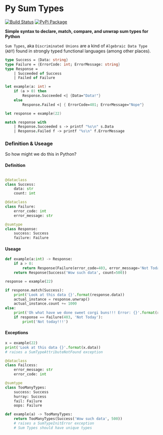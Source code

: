# Py Sum Types

[![Build Status](https://api.travis-ci.org/danpozmanter/PySumTypes.svg?branch=main&status=unknown)](https://travis-ci.org/danpozmanter/PySumTypes) [![PyPi Package](https://img.shields.io/pypi/v/PySumtypes.svg)](https://pypi.org/project/PySumTypes/)

**Simple syntax to declare, match, compare, and unwrap sum types for Python**

`Sum Types`, aka `Discriminated Unions` are a kind of `Algebraic Data Type` (`ADT`) found in strongly typed functional languages (among other places).

```fsharp
type Success = {Data: string}
type Failure = {ErrorCode: int; ErrorMessage: string}
type Response =
    | Succeeded of Success
    | Failed of Failure

let example(a: int) =
    if (a > 0) then
        Response.Succeeded <| {Data="Data!"}
    else
        Response.Failed <| { ErrorCode=401; ErrorMessage="Nope"}

let response = example(22)

match response with
    | Response.Succeeded s -> printf "%s\n" s.Data
    | Response.Failed f -> printf "%s\n" f.ErrorMessage
```

### Definition & Useage

So how might we do this in Python?

#### Definition

```python

@dataclass
class Success:
    data: str
    count: int

@dataclass
class Failure:
    error_code: int
    error_message: str

@sumtype
class Response:
    success: Success
    failure: Failure
```

#### Useage

```python
def example(a:int) -> Response:
    if a > 0:
        return Response(Failure(error_code=403, error_message='Not Today'))
    return Response(Success('Wow such data', count=500))

response = example(22)

if response.match(Success):
    print('Look at this data {}'.format(response.data))
    actual_instance = response.unwrap()
    actual_instance.count += 1000
else:
    print('Oh what have we done sweet corgi buns!!! Error: {}'.format(response.error_message))
    if response == Failure(403, 'Not Today'):
        print('Not today!!!')
```

#### Exceptions

```python
x = example(22)
print('Look at this data {}'.format(x.data))
# raises a SumTypeAttributeNotFound exception
```

```python
@dataclass
class Failcess:
    error_message: str
    error_code: int

@sumtype
class TooManyTypes:
    success: Success
    hurray: Success
    fail: Failure
    oops: Failure

def example(a) -> TooManyTypes:
    return TooManyTypes(Success('Wow such data', 500))
    # raises a SumTypeInitError exception
    # Sum Types should have unique types
```

